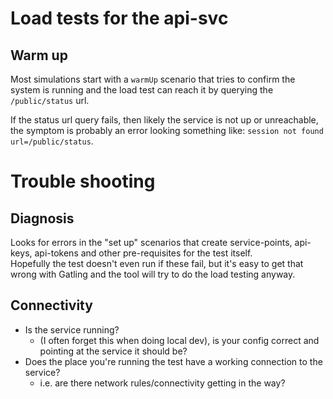 # Load tests for the api-svc

## Warm up

Most simulations start with a `warmUp` scenario that tries to confirm the 
system is running and the load test can reach it by querying the 
`/public/status` url.

If the status url query fails, then likely the service is not up or unreachable,
the symptom is probably an error looking something like: 
`session not found url=/public/status`.


# Trouble shooting

## Diagnosis

Looks for errors in the "set up" scenarios that create  service-points, 
api-keys, api-tokens and other pre-requisites for the test itself.  
Hopefully the test doesn't even run if these fail, but it's easy to get that 
wrong with Gatling and the tool will try to do the load testing anyway.

## Connectivity
* Is the service running? 
  * (I often forget this when doing local dev), is your
  config correct and pointing at the service it should be?
* Does the place you're running the test have a working connection to the
service?
  * i.e. are there network rules/connectivity getting in the way?
